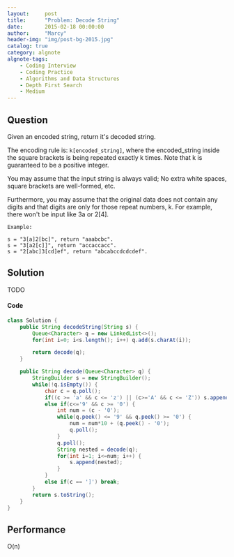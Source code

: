 ```yaml
---
layout:     post
title:      "Problem: Decode String"
date:       2015-02-18 00:00:00
author:     "Marcy"
header-img: "img/post-bg-2015.jpg"
catalog: true
category: algnote
algnote-tags:
    - Coding Interview
    - Coding Practice
    - Algorithms and Data Structures
    - Depth First Search
    - Medium
---
```


## Question

Given an encoded string, return it's decoded string.

The encoding rule is: `k[encoded_string]`, where the encoded_string inside the square brackets is being repeated exactly k times. Note that k is guaranteed to be a positive integer.

You may assume that the input string is always valid; No extra white spaces, square brackets are well-formed, etc.

Furthermore, you may assume that the original data does not contain any digits and that digits are only for those repeat numbers, k. For example, there won't be input like 3a or 2[4].

```
Example:

s = "3[a]2[bc]", return "aaabcbc".
s = "3[a2[c]]", return "accaccacc".
s = "2[abc]3[cd]ef", return "abcabccdcdcdef".
```

## Solution
TODO

#### Code
```java
class Solution {
    public String decodeString(String s) {
        Queue<Character> q = new LinkedList<>();
        for(int i=0; i<s.length(); i++) q.add(s.charAt(i));

        return decode(q);
    }

    public String decode(Queue<Character> q) {
        StringBuilder s = new StringBuilder();
        while(!q.isEmpty()) {
            char c = q.poll();
            if((c >= 'a' && c <= 'z') || (c>='A' && c <= 'Z')) s.append(c);
            else if(c<='9' && c >= '0') {
                int num = (c - '0');
                while(q.peek() <= '9' && q.peek() >= '0') {
                    num = num*10 + (q.peek() - '0');
                    q.poll();
                }
                q.poll();
                String nested = decode(q);
                for(int i=1; i<=num; i++) {
                    s.append(nested);
                }
            }
            else if(c == ']') break;
        }
        return s.toString();
    }
}
```

## Performance
O(n)
